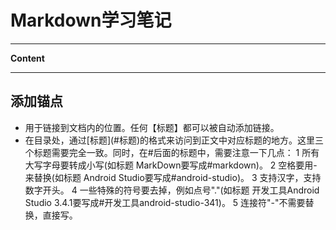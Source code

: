 
# Markdown学习笔记


---
**Content**

---

## **添加锚点**

- 用于链接到文档内的位置。任何【标题】都可以被自动添加链接。
- 在目录处，通过\[标题\](\#标题)的格式来访问到正文中对应标题的地方。这里三个标题需要完全一致。同时，在\#后面的标题中，需要注意一下几点：
    1 所有大写字母要转成小写(如标题 MarkDown要写成\#markdown)。
    2 空格要用\-来替换(如标题 Android Studio要写成\#android-studio)。
    3 支持汉字，支持数字开头。
    4 一些特殊的符号要去掉，例如点号"."(如标题 开发工具Android Studio 3.4.1要写成\#开发工具android-studio-341)。
    5 连接符"\-"不需要替换，直接写。